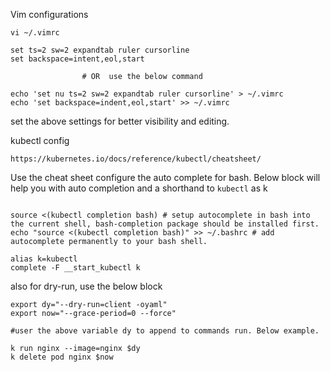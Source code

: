 Vim configurations 

```shell
vi ~/.vimrc 

set ts=2 sw=2 expandtab ruler cursorline
set backspace=intent,eol,start

                # OR  use the below command 

echo 'set nu ts=2 sw=2 expandtab ruler cursorline' > ~/.vimrc
echo 'set backspace=indent,eol,start' >> ~/.vimrc

```

set the above settings for better visibility and editing. 

kubectl config

    https://kubernetes.io/docs/reference/kubectl/cheatsheet/

Use the cheat sheet configure the auto complete for bash. Below block will help you with auto completion and a 
shorthand to `kubectl` as k

```shell

source <(kubectl completion bash) # setup autocomplete in bash into the current shell, bash-completion package should be installed first.
echo "source <(kubectl completion bash)" >> ~/.bashrc # add autocomplete permanently to your bash shell.

alias k=kubectl
complete -F __start_kubectl k
```


also for dry-run, use the below block

```shell
export dy="--dry-run=client -oyaml"
export now="--grace-period=0 --force"

#user the above variable dy to append to commands run. Below example. 

k run nginx --image=nginx $dy 
k delete pod nginx $now 

```

